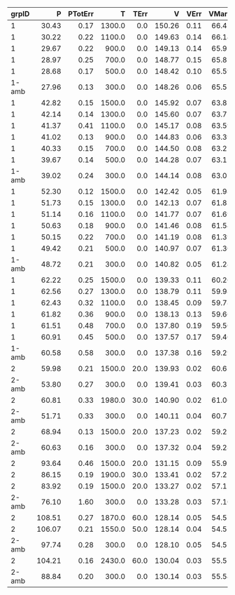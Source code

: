 |grpID |P |PTotErr |T |TErr |V |VErr |VMark |VMarkErr|
|:---|---:|---:|---:|---:|---:|---:|---:|---:|
|    1 | 30.43 | 0.17 |1300.0 |  0.0 |150.26 | 0.11 | 66.42 | 0.01|
|    1 | 30.22 | 0.22 |1100.0 |  0.0 |149.63 | 0.14 | 66.14 | 0.01|
|    1 | 29.67 | 0.22 | 900.0 |  0.0 |149.13 | 0.14 | 65.95 | 0.01|
|    1 | 28.97 | 0.25 | 700.0 |  0.0 |148.77 | 0.15 | 65.81 | 0.02|
|    1 | 28.68 | 0.17 | 500.0 |  0.0 |148.42 | 0.10 | 65.59 | 0.01|
|1-amb | 27.96 | 0.13 | 300.0 |  0.0 |148.26 | 0.06 | 65.51 | 0.00|
|    1 | 42.82 | 0.15 |1500.0 |  0.0 |145.92 | 0.07 | 63.85 | 0.03|
|    1 | 42.14 | 0.14 |1300.0 |  0.0 |145.60 | 0.07 | 63.71 | 0.02|
|    1 | 41.37 | 0.41 |1100.0 |  0.0 |145.17 | 0.08 | 63.59 | 0.12|
|    1 | 41.02 | 0.13 | 900.0 |  0.0 |144.83 | 0.06 | 63.39 | 0.02|
|    1 | 40.33 | 0.15 | 700.0 |  0.0 |144.50 | 0.08 | 63.27 | 0.01|
|    1 | 39.67 | 0.14 | 500.0 |  0.0 |144.28 | 0.07 | 63.15 | 0.01|
|1-amb | 39.02 | 0.24 | 300.0 |  0.0 |144.14 | 0.08 | 63.07 | 0.03|
|    1 | 52.30 | 0.12 |1500.0 |  0.0 |142.42 | 0.05 | 61.98 | 0.02|
|    1 | 51.73 | 0.15 |1300.0 |  0.0 |142.13 | 0.07 | 61.83 | 0.02|
|    1 | 51.14 | 0.16 |1100.0 |  0.0 |141.77 | 0.07 | 61.69 | 0.02|
|    1 | 50.63 | 0.18 | 900.0 |  0.0 |141.46 | 0.08 | 61.54 | 0.02|
|    1 | 50.15 | 0.22 | 700.0 |  0.0 |141.19 | 0.08 | 61.39 | 0.04|
|    1 | 49.42 | 0.21 | 500.0 |  0.0 |140.97 | 0.07 | 61.30 | 0.04|
|1-amb | 48.72 | 0.21 | 300.0 |  0.0 |140.82 | 0.05 | 61.24 | 0.03|
|    1 | 62.22 | 0.25 |1500.0 |  0.0 |139.33 | 0.11 | 60.26 | 0.02|
|    1 | 62.56 | 0.27 |1300.0 |  0.0 |138.79 | 0.11 | 59.98 | 0.03|
|    1 | 62.43 | 0.32 |1100.0 |  0.0 |138.45 | 0.09 | 59.78 | 0.06|
|    1 | 61.82 | 0.36 | 900.0 |  0.0 |138.13 | 0.13 | 59.66 | 0.05|
|    1 | 61.51 | 0.48 | 700.0 |  0.0 |137.80 | 0.19 | 59.50 | 0.05|
|    1 | 60.91 | 0.45 | 500.0 |  0.0 |137.57 | 0.17 | 59.40 | 0.05|
|1-amb | 60.58 | 0.58 | 300.0 |  0.0 |137.38 | 0.16 | 59.29 | 0.05|
|    2 | 59.98 | 0.21 |1500.0 | 20.0 |139.93 | 0.02 | 60.63 | 0.03|
|2-amb | 53.80 | 0.27 | 300.0 |  0.0 |139.41 | 0.03 | 60.37 | 0.04|
|    2 | 60.81 | 0.33 |1980.0 | 30.0 |140.90 | 0.02 | 61.06 | 0.05|
|2-amb | 51.71 | 0.33 | 300.0 |  0.0 |140.11 | 0.04 | 60.72 | 0.05|
|    2 | 68.94 | 0.13 |1500.0 | 20.0 |137.23 | 0.02 | 59.21 | 0.01|
|2-amb | 60.63 | 0.16 | 300.0 |  0.0 |137.32 | 0.04 | 59.28 | 0.01|
|    2 | 93.64 | 0.46 |1500.0 | 20.0 |131.15 | 0.09 | 55.92 | 0.02|
|    2 | 86.15 | 0.19 |1900.0 | 30.0 |133.41 | 0.02 | 57.21 | 0.02|
|    2 | 83.92 | 0.19 |1500.0 | 20.0 |133.27 | 0.02 | 57.12 | 0.02|
|2-amb | 76.10 | 1.60 | 300.0 |  0.0 |133.28 | 0.03 | 57.10 | 0.20|
|    2 |108.51 | 0.27 |1870.0 | 60.0 |128.14 | 0.05 | 54.57 | 0.01|
|    2 |106.07 | 0.21 |1550.0 | 50.0 |128.14 | 0.04 | 54.57 | 0.00|
|2-amb | 97.74 | 0.28 | 300.0 |  0.0 |128.10 | 0.05 | 54.55 | 0.01|
|    2 |104.21 | 0.16 |2430.0 | 60.0 |130.04 | 0.03 | 55.51 | 0.01|
|2-amb | 88.84 | 0.20 | 300.0 |  0.0 |130.14 | 0.03 | 55.54 | 0.02|

